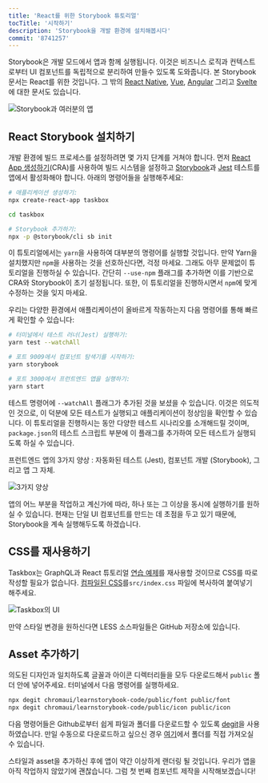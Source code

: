 ```yaml
---
title: 'React를 위한 Storybook 튜토리얼'
tocTitle: '시작하기'
description: 'Storybook을 개발 환경에 설치해봅시다'
commit: '8741257'
---
```


Storybook은 개발 모드에서 앱과 함께 실행됩니다. 이것은 비즈니스 로직과 컨텍스트로부터 UI 컴포넌트를 독립적으로 분리하여 만들수 있도록 도와줍니다. 본 Storybook 문서는 React를 위한 것입니다. 그 밖의 [React Native](/react-native/en/get-started), [Vue](/vue/en/get-started), [Angular](/angular/en/get-started) 그리고 [Svelte](/svelte/en/get-started)에 대한 문서도 있습니다.

![Storybook과 여러분의 앱](/intro-to-storybook/storybook-relationship.jpg)

## React Storybook 설치하기

개발 환경에 빌드 프로세스를 설정하려면 몇 가지 단계를 거쳐야 합니다. 먼저 [React App 생성하기](https://github.com/facebook/create-react-app)(CRA)를 사용하여 빌드 시스템을 설정하고 [Storybook](https://storybook.js.org/)과 [Jest](https://facebook.github.io/jest/) 테스트를 앱에서 활성화해야 합니다. 아래의 명령어들을 실행해주세요:

```bash
# 애플리케이션 생성하기:
npx create-react-app taskbox

cd taskbox

# Storybook 추가하기:
npx -p @storybook/cli sb init
```

<div class="aside">
이 튜토리얼에서는 <code>yarn</code>을 사용하여 대부분의 명령어를 실행할 것입니다.
만약 Yarn을 설치했지만 <code>npm</code>을 사용하는 것을 선호하신다면, 걱정 마세요. 그래도 아무 문제없이 튜토리얼을 진행하실 수 있습니다. 간단히 <code>--use-npm</code> 플래그를 추가하면 이를 기반으로 CRA와 Storybook이 초기 설정됩니다. 또한, 이 튜토리얼을 진행하시면서 <code>npm</code>에 맞게 수정하는 것을 잊지 마세요.
</div>

우리는 다양한 환경에서 애플리케이션이 올바르게 작동하는지 다음 명령어를 통해 빠르게 확인할 수 있습니다:

```bash
# 터미널에서 테스트 러너(Jest) 실행하기:
yarn test --watchAll

# 포트 9009에서 컴포넌트 탐색기를 시작하기:
yarn storybook

# 포트 3000에서 프런트엔드 앱을 실행하기:
yarn start
```

<div class="aside"> 
테스트 명령어에 <code>--watchAll</code> 플래그가 추가된 것을 보셨을 수 있습니다. 이것은 의도적인 것으로, 이 덕분에 모든 테스트가 실행되고 애플리케이션이 정상임을 확인할 수 있습니다. 이 튜토리얼을 진행하시는 동안 다양한 테스트 시나리오를 소개해드릴 것이며, <code>package.json</code>의 테스트 스크립트 부분에 이 플래그를 추가하여 모든 테스트가 실행되도록 하실 수 있습니다.
</div>

프런트엔드 앱의 3가지 양상 : 자동화된 테스트 (Jest), 컴포넌트 개발 (Storybook), 그리고 앱 그 자체.

![3가지 양상](/intro-to-storybook/app-three-modalities.png)

앱의 어느 부분을 작업하고 계신가에 따라, 하나 또는 그 이상을 동시에 실행하기를 원하실 수 있습니다. 현재는 단일 UI 컴포넌트를 만드는 데 초점을 두고 있기 때문에, Storybook을 계속 실행해두도록 하겠습니다.

## CSS를 재사용하기

Taskbox는 GraphQL과 React 튜토리얼 [연습 예제](https://blog.hichroma.com/graphql-react-tutorial-part-1-6-d0691af25858)를 재사용할 것이므로 CSS를 따로 작성할 필요가 없습니다.
[컴파일된 CSS](https://github.com/chromaui/learnstorybook-code/blob/master/src/index.css)를`src/index.css` 파일에 복사하여 붙여넣기 해주세요.

![Taskbox의 UI](/intro-to-storybook/ss-browserchrome-taskbox-learnstorybook.png)

<div class="aside">
만약 스타일 변경을 원하신다면 LESS 소스파일들은 GitHub 저장소에 있습니다.
</div>

## Asset 추가하기

의도된 디자인과 일치하도록 글꼴과 아이콘 디렉터리들을 모두 다운로드해서 `public` 폴더 안에 넣어주세요. 터미널에서 다음 명령어를 실행하세요.

```bash
npx degit chromaui/learnstorybook-code/public/font public/font
npx degit chromaui/learnstorybook-code/public/icon public/icon
```

<div class="aside">
<p>다음 명령어들은 Github로부터 쉽게 파일과 폴더를 다운로드할 수 있도록 <a href="https://github.com/Rich-Harris/degit">degit</a>을 사용하였습니다. 만일 수동으로 다운로드하고 싶으신 경우 <a href="https://github.com/chromaui/learnstorybook-code/tree/master/public">여기</a>에서 폴더를 직접 가져오실 수 있습니다.</p></div>

스타일과 asset을 추가하신 후에 앱이 약간 이상하게 랜더링 될 것입니다. 우리가 앱을 아직 작업하지 않았기에 괜찮습니다. 그럼 첫 번째 컴포넌트 제작을 시작해보겠습니다!
